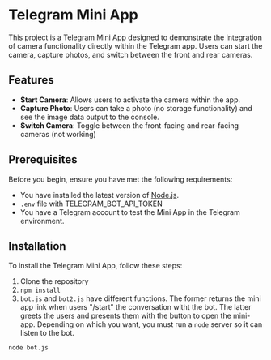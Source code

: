 # Telegram Mini App

This project is a Telegram Mini App designed to demonstrate the integration of camera functionality directly within the Telegram app. Users can start the camera, capture photos, and switch between the front and rear cameras.

## Features

- **Start Camera**: Allows users to activate the camera within the app.
- **Capture Photo**: Users can take a photo (no storage functionality) and see the image data output to the console.
- **Switch Camera**: Toggle between the front-facing and rear-facing cameras (not working)

## Prerequisites

Before you begin, ensure you have met the following requirements:

- You have installed the latest version of [Node.js](https://nodejs.org/).
- `.env` file with TELEGRAM_BOT_API_TOKEN
- You have a Telegram account to test the Mini App in the Telegram environment.

## Installation

To install the Telegram Mini App, follow these steps:

1. Clone the repository
2. ```npm install```
3. `bot.js` and `bot2.js` have different functions. The former returns the mini app link when users "/start" the conversation witht the bot. The latter greets the users and presents them with the button to open the mini-app. Depending on which you want, you must run a `node` server so it can listen to the bot.

```
node bot.js
```
